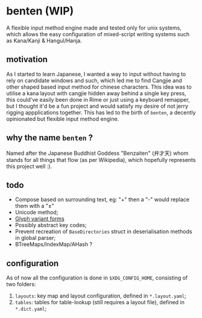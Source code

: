 # benten (WIP)
A flexible input method engine made and tested only for unix systems, which allows the easy configuration of mixed-script writing systems such as Kana/Kanji & Hangul/Hanja.

## motivation
As I started to learn Japanese, I wanted a way to input without having to rely on candidate windows and such, which led me to find Cangjie and other shaped based input method for chinese characters. This idea was to utilise a kana layout with cangjie hidden away behind a single key press, this could've easily been done in Rime or just using a keyboard remapper, but I thought it'd be a fun project and would satisfy my desire of not jerry rigging appplications together. This has led to the birth of `benten`, a decently opinionated but flexible input method engine.

## why the name `benten` ?
Named after the Japanese Buddhist Goddess "Benzaiten" (弁才天) whom stands for all things that flow (as per Wikipedia), which hopefully represents this project well :).  

## todo
- Compose based on surrounding text, eg: "+" then a "-" would replace them with a "±"
- Unicode method;
- [Glyph variant forms](https://en.wikipedia.org/wiki/Variant_form_(Unicode))
- Possibly abstract key codes;
- Prevent recreation of `BaseDirectories` struct in deserialisation methods in global parser;
- BTreeMaps/IndexMap/AHash ?

## configuration
As of now all the configuration is done in `$XDG_CONFIG_HOME`, consisting of two folders: 
1. `layouts`: key map and layout configuration, defined in `*.layout.yaml`;
2. `tables`: tables for table-lookup (still requires a layout file), defined in `*.dict.yaml`;